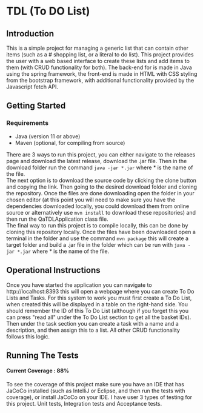 # TDL (To DO List)

## Introduction
This is a simple project for managing a generic list that can contain other items (such as a #
shopping list, or a literal to do list). This project provides the user with a web based interface
to create these lists and add items to them (with CRUD functionality for both). The back-end
for is made in Java using the spring framework, the front-end is made in HTML with CSS styling
from the bootstrap framework, with additional functionality provided by the Javascript fetch API.

## Getting Started
### Requirements
* Java (version 11 or above)
* Maven (optional, for compiling from source)

There are 3 ways to run this project, you can either navigate to the releases page and download
the latest release, download the .jar file. Then in the download folder run the command
```java -jar *.jar``` where * is the name of the file. <br>
The next option is to download the source code by clicking the clone button and copying the
link. Then going to the desired download folder and cloning the repository. Once the files are
done downloading open the folder in your chosen editor (at this point you will need to make
sure you have the dependencies downloaded locally, you could download them from online source
or alternatively use ```mvn install``` to download  these repositories) and then run the QaTDLApplication
class file. <br>
The final way to run this project is to compile locally, this can be done by cloning this 
repository locally. Once the files have been downloaded open a terminal in the folder and
use the command ```mvn package``` this will create a target folder and build a .jar file in the 
folder which can be run with ```java -jar *.jar``` where * is the name of the file.

## Operational Instructions
Once you have started the application you can navigate to http://localhost:8393 this will open
a webpage where you can create To Do Lists and Tasks. For this system to work you must first create
a To Do List, when created this will be displayed in a table on the right-hand side. You should
remember the ID of this To Do List (although if you forget this you can press "read all" under the
To Do List section to get all the basket IDs). Then under the task section you can create a
task with a name and a description, and then assign this to a list. All other CRUD functionality 
follows this logic. 

## Running The Tests
#### Current Coverage : 88%
To see the coverage of this project make sure you have an IDE that has JaCoCo installed (such as
IntelliJ or Eclipse, and then run the tests with coverage), or install JaCoCo on your IDE. I have
user 3 types of testing for this project. Unit tests, Integration tests and Acceptance tests.